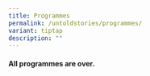 ```yaml
---
title: Programmes
permalink: /untoldstories/programmes/
variant: tiptap
description: ""
---
```

<h4>All programmes are over. </h4>
<p></p>